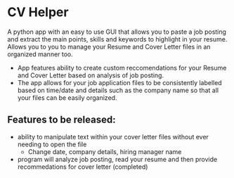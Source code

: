 # CV Helper
A python app with an easy to use GUI that allows you to paste a job posting and extract the main points, skills and keywords to highlight in your resume. Allows you to you to manage your Resume and Cover Letter files in an organized manner too. 

- App features ability to create custom reccomendations for your Resume and Cover Letter based on analysis of job posting.
- The app allows for your job application files to be consistently labelled based on time/date and details such as the company name so that all your files can be easily organized.

## Features to be released:
- ability to manipulate text within your cover letter files without ever needing to open the file
  - Change date, company details, hiring manager name
- program will analyze job posting, read your resume and then provide recommedations for cover letter (completed)
